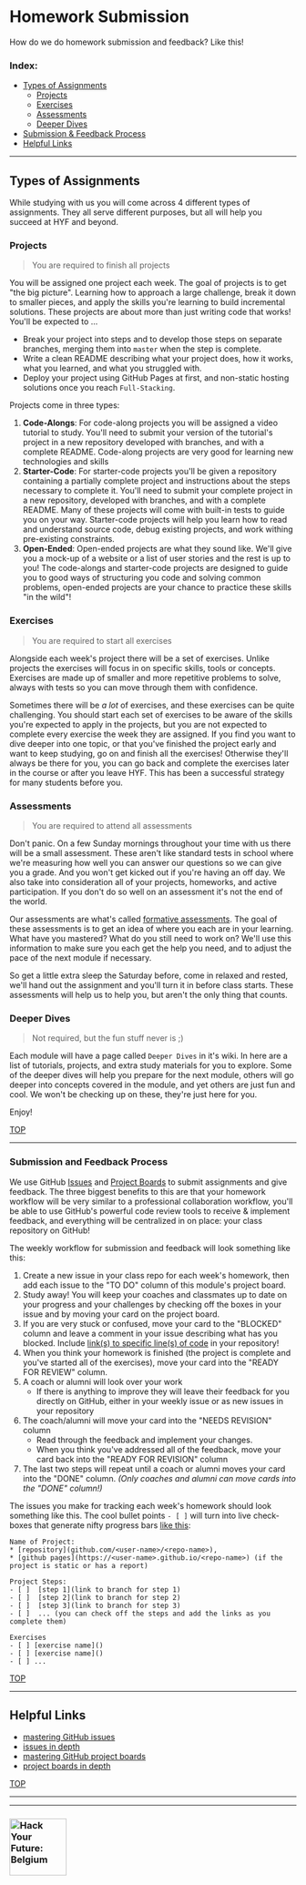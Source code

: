 # Homework Submission

How do we do homework submission and feedback?  Like this!

### Index:
* [Types of Assignments](#types-of-assignments)
    * [Projects](#projects)
    * [Exercises](#exercises)
    * [Assessments](#assessments)
    * [Deeper Dives](#deeper-dives)
* [Submission & Feedback Process](#submission-and-feedback-process)
* [Helpful Links](#helpful-links)



---

## Types of Assignments

While studying with us you will come across 4 different types of assignments. They all serve different purposes, but all will help you succeed at HYF and beyond.

### Projects

> You are required to finish all projects

You will be assigned one project each week. The goal of projects is to get "the big picture". Learning how to approach a large challenge, break it down to smaller pieces, and apply the skills you're learning to build incremental solutions. These projects are about more than just writing code that works!  You'll be expected to ...
* Break your project into steps and to develop those steps on separate branches, merging them into `master` when the step is complete.
* Write a clean README describing what your project does, how it works, what you learned, and what you struggled with.
* Deploy your project using GitHub Pages at first, and non-static hosting solutions once you reach `Full-Stacking`.

Projects come in three types:
1. __Code-Alongs__: For code-along projects you will be assigned a video tutorial to study. You'll need to submit your version of the tutorial's project in a new repository developed with branches, and with a complete README.  Code-along projects are very good for learning new technologies and skills
1. __Starter-Code__: For starter-code projects you'll be given a repository containing a partially complete project and instructions about the steps necessary to complete it.  You'll need to submit your complete project in a new repository, developed with branches, and with a complete README.  Many of these projects will come with built-in tests to guide you on your way.  Starter-code projects will help you learn how to read and understand source code, debug existing projects, and work withing pre-existing constraints.
1. __Open-Ended__: Open-ended projects are what they sound like.  We'll give you a mock-up of a website or a list of user stories and the rest is up to you!  The code-alongs and starter-code projects are designed to guide you to good ways of structuring you code and solving common problems, open-ended projects are your chance to practice these skills "in the wild"!

### Exercises

> You are required to start all exercises

Alongside each week's project there will be a set of exercises.  Unlike projects the exercises will focus in on specific skills, tools or concepts.  Exercises are made up of smaller and more repetitive problems to solve, always with tests so you can move through them with confidence.

Sometimes there will be _a lot_ of exercises, and these exercises can be quite challenging.  You should start each set of exercises to be aware of the skills you're expected to apply in the projects, but you are not expected to complete every exercise the week they are assigned.  If you find you want to dive deeper into one topic, or that you've finished the project early and want to keep studying, go on and finish all the exercises!  Otherwise they'll always be there for you, you can go back and complete the exercises later in the course or after you leave HYF. This has been a successful strategy for many students before you.

### Assessments

> You are required to attend all assessments

Don't panic.  On a few Sunday mornings throughout your time with us there will be a small assessment.  These aren't like standard tests in school where we're measuring how well you can answer our questions so we can give you a grade.  And you won't get kicked out if you're having an off day.  We also take into consideration all of your projects, homeworks, and active participation.  If you don't do so well on an assessment it's not the end of the world.

Our assessments are what's called [formative assessments](https://www.scholastic.com/teachers/articles/teaching-content/what-are-formative-assessments-and-why-should-we-use-them/).  The goal of these assessments is to get an idea of where you each are in your learning.  What have you mastered? What do you still need to work on?  We'll use this information to make sure you each get the help you need, and to adjust the pace of the next module if necessary.

So get a little extra sleep the Saturday before, come in relaxed and rested, we'll hand out the assignment and you'll turn it in before class starts. These assessments will help us to help you, but aren't the only thing that counts.

### Deeper Dives

> Not required, but the fun stuff never is ;)

Each module will have a page called `Deeper Dives` in it's wiki.  In here are a list of tutorials, projects, and extra study materials for you to explore.  Some of the deeper dives will help you prepare for the next module, others will go deeper into concepts covered in the module, and yet others are just fun and cool.  We won't be checking up on these, they're just here for you.

Enjoy!

[TOP](#homework-submission)

---


### Submission and Feedback Process

We use GitHub [Issues](https://help.github.com/en/github/managing-your-work-on-github/about-issues) and  [Project Boards](https://codeburst.io/an-introduction-to-github-project-boards-2944e6ffbf3c) to submit assignments and give feedback.  The three biggest benefits to this are that your homework workflow will be very similar to a professional collaboration workflow, you'll be able to use GitHub's powerful code review tools to receive & implement feedback, and everything will be centralized in on place: your class repository on GitHub!


The weekly workflow for submission and feedback will look something like this:

1. Create a new issue in your class repo for each week's homework, then add each issue to the "TO DO" column of this module's project board.
1. Study away! You will keep your coaches and classmates up to date on your progress and your challenges by checking off the boxes in your issue and by moving your card on the project board.
1. If you are very stuck or confused, move your card to the "BLOCKED" column and leave a comment in your issue describing what has you blocked. Include [link(s) to specific line(s) of code](https://help.github.com/en/github/managing-your-work-on-github/creating-a-permanent-link-to-a-code-snippet) in your repository!
1. When you think your homework is finished (the project is complete and you've started all of the exercises), move your card into the "READY FOR REVIEW" column.
1. A coach or alumni will look over your work
    * If there is anything to improve they will leave their feedback for you directly on GitHub, either in your weekly issue or as new issues in your repository
1. The coach/alumni will move your card into the "NEEDS REVISION" column
    * Read through the feedback and implement your changes.
    * When you think you've addressed all of the feedback, move your card back into the "READY FOR REVISION" column
1. The last two steps will repeat until a coach or alumni moves your card into the "DONE" column.  _(Only coaches and alumni can move cards into the "DONE" column!)_


The issues you make for tracking each week's homework should look something like this.  The cool bullet points `- [ ]` will turn into live check-boxes that generate nifty progress bars [like this](https://github.com/HackYourFutureBelgium/class-6/projects/1):

```
Name of Project:
* [repository](github.com/<user-name>/<repo-name>),
* [github pages](https://<user-name>.github.io/<repo-name>) (if the project is static or has a report)

Project Steps:
- [ ]  [step 1](link to branch for step 1)
- [ ]  [step 2](link to branch for step 2)
- [ ]  [step 3](link to branch for step 3)
- [ ]  ... (you can check off the steps and add the links as you complete them)

Exercises
- [ ] [exercise name]()
- [ ] [exercise name]()
- [ ] ...

```

[TOP](#homework-submission)

---


## Helpful Links

* [mastering GitHub issues](https://guides.github.com/features/issues/)
* [issues in depth](https://help.github.com/en/github/managing-your-work-on-github/managing-your-work-with-issues)
* [mastering GitHub project boards](https://help.github.com/en/github/managing-your-work-on-github/about-project-boards)
* [project boards in depth](https://help.github.com/en/github/managing-your-work-on-github/tracking-the-progress-of-your-work-with-project-boards)

[TOP](#homework-submission)

---
---
### <a href="https://hackyourfuture.be" target="_blank"><img src="https://user-images.githubusercontent.com/18554853/63941625-4c7c3d00-ca6c-11e9-9a76-8d5e3632fe70.jpg" width="100" height="100" alt="Hack Your Future: Belgium"></a>
